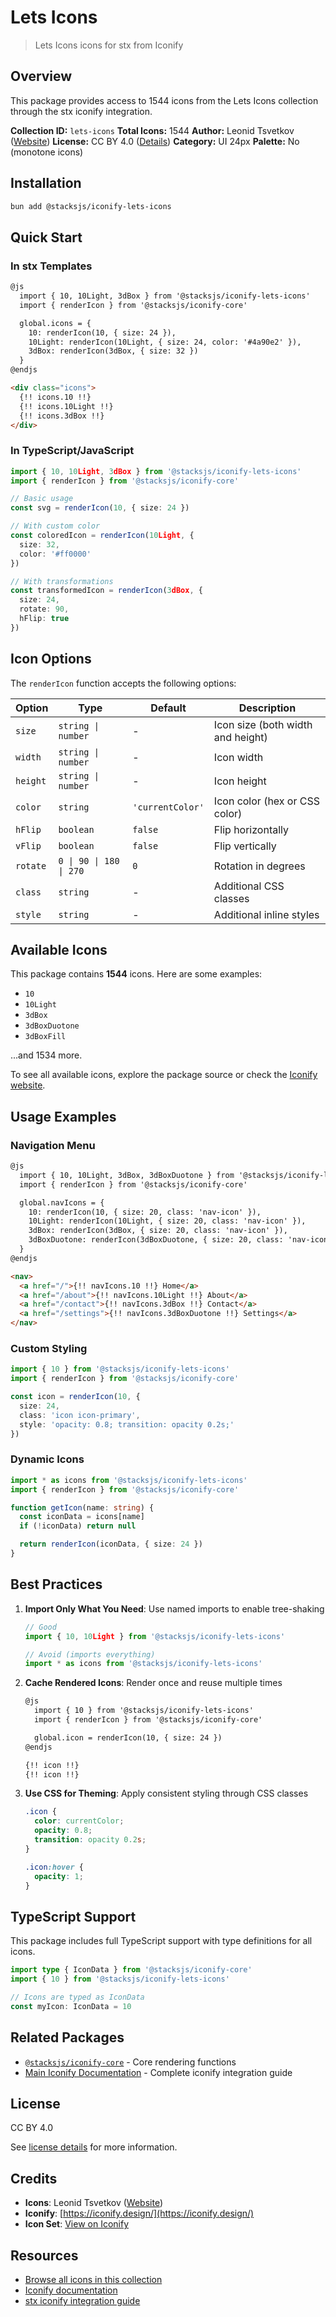 # Lets Icons

> Lets Icons icons for stx from Iconify

## Overview

This package provides access to 1544 icons from the Lets Icons collection through the stx iconify integration.

**Collection ID:** `lets-icons`
**Total Icons:** 1544
**Author:** Leonid Tsvetkov ([Website](https://www.figma.com/community/file/886554014393250663))
**License:** CC BY 4.0 ([Details](https://creativecommons.org/licenses/by/4.0/))
**Category:** UI 24px
**Palette:** No (monotone icons)

## Installation

```bash
bun add @stacksjs/iconify-lets-icons
```

## Quick Start

### In stx Templates

```html
@js
  import { 10, 10Light, 3dBox } from '@stacksjs/iconify-lets-icons'
  import { renderIcon } from '@stacksjs/iconify-core'

  global.icons = {
    10: renderIcon(10, { size: 24 }),
    10Light: renderIcon(10Light, { size: 24, color: '#4a90e2' }),
    3dBox: renderIcon(3dBox, { size: 32 })
  }
@endjs

<div class="icons">
  {!! icons.10 !!}
  {!! icons.10Light !!}
  {!! icons.3dBox !!}
</div>
```

### In TypeScript/JavaScript

```typescript
import { 10, 10Light, 3dBox } from '@stacksjs/iconify-lets-icons'
import { renderIcon } from '@stacksjs/iconify-core'

// Basic usage
const svg = renderIcon(10, { size: 24 })

// With custom color
const coloredIcon = renderIcon(10Light, {
  size: 32,
  color: '#ff0000'
})

// With transformations
const transformedIcon = renderIcon(3dBox, {
  size: 24,
  rotate: 90,
  hFlip: true
})
```

## Icon Options

The `renderIcon` function accepts the following options:

| Option | Type | Default | Description |
|--------|------|---------|-------------|
| `size` | `string \| number` | - | Icon size (both width and height) |
| `width` | `string \| number` | - | Icon width |
| `height` | `string \| number` | - | Icon height |
| `color` | `string` | `'currentColor'` | Icon color (hex or CSS color) |
| `hFlip` | `boolean` | `false` | Flip horizontally |
| `vFlip` | `boolean` | `false` | Flip vertically |
| `rotate` | `0 \| 90 \| 180 \| 270` | `0` | Rotation in degrees |
| `class` | `string` | - | Additional CSS classes |
| `style` | `string` | - | Additional inline styles |

## Available Icons

This package contains **1544** icons. Here are some examples:

- `10`
- `10Light`
- `3dBox`
- `3dBoxDuotone`
- `3dBoxFill`

...and 1534 more.

To see all available icons, explore the package source or check the [Iconify website](https://icon-sets.iconify.design/lets-icons/).

## Usage Examples

### Navigation Menu

```html
@js
  import { 10, 10Light, 3dBox, 3dBoxDuotone } from '@stacksjs/iconify-lets-icons'
  import { renderIcon } from '@stacksjs/iconify-core'

  global.navIcons = {
    10: renderIcon(10, { size: 20, class: 'nav-icon' }),
    10Light: renderIcon(10Light, { size: 20, class: 'nav-icon' }),
    3dBox: renderIcon(3dBox, { size: 20, class: 'nav-icon' }),
    3dBoxDuotone: renderIcon(3dBoxDuotone, { size: 20, class: 'nav-icon' })
  }
@endjs

<nav>
  <a href="/">{!! navIcons.10 !!} Home</a>
  <a href="/about">{!! navIcons.10Light !!} About</a>
  <a href="/contact">{!! navIcons.3dBox !!} Contact</a>
  <a href="/settings">{!! navIcons.3dBoxDuotone !!} Settings</a>
</nav>
```

### Custom Styling

```typescript
import { 10 } from '@stacksjs/iconify-lets-icons'
import { renderIcon } from '@stacksjs/iconify-core'

const icon = renderIcon(10, {
  size: 24,
  class: 'icon icon-primary',
  style: 'opacity: 0.8; transition: opacity 0.2s;'
})
```

### Dynamic Icons

```typescript
import * as icons from '@stacksjs/iconify-lets-icons'
import { renderIcon } from '@stacksjs/iconify-core'

function getIcon(name: string) {
  const iconData = icons[name]
  if (!iconData) return null

  return renderIcon(iconData, { size: 24 })
}
```

## Best Practices

1. **Import Only What You Need**: Use named imports to enable tree-shaking
   ```typescript
   // Good
   import { 10, 10Light } from '@stacksjs/iconify-lets-icons'

   // Avoid (imports everything)
   import * as icons from '@stacksjs/iconify-lets-icons'
   ```

2. **Cache Rendered Icons**: Render once and reuse multiple times
   ```html
   @js
     import { 10 } from '@stacksjs/iconify-lets-icons'
     import { renderIcon } from '@stacksjs/iconify-core'

     global.icon = renderIcon(10, { size: 24 })
   @endjs

   {!! icon !!}
   {!! icon !!}
   ```

3. **Use CSS for Theming**: Apply consistent styling through CSS classes
   ```css
   .icon {
     color: currentColor;
     opacity: 0.8;
     transition: opacity 0.2s;
   }

   .icon:hover {
     opacity: 1;
   }
   ```

## TypeScript Support

This package includes full TypeScript support with type definitions for all icons.

```typescript
import type { IconData } from '@stacksjs/iconify-core'
import { 10 } from '@stacksjs/iconify-lets-icons'

// Icons are typed as IconData
const myIcon: IconData = 10
```

## Related Packages

- [`@stacksjs/iconify-core`](../iconify-core) - Core rendering functions
- [Main Iconify Documentation](../../docs/iconify.md) - Complete iconify integration guide

## License

CC BY 4.0

See [license details](https://creativecommons.org/licenses/by/4.0/) for more information.

## Credits

- **Icons**: Leonid Tsvetkov ([Website](https://www.figma.com/community/file/886554014393250663))
- **Iconify**: [https://iconify.design/](https://iconify.design/)
- **Icon Set**: [View on Iconify](https://icon-sets.iconify.design/lets-icons/)

## Resources

- [Browse all icons in this collection](https://icon-sets.iconify.design/lets-icons/)
- [Iconify documentation](https://iconify.design/docs/)
- [stx iconify integration guide](../../docs/iconify.md)
